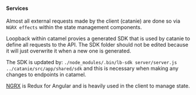 #### Services

Almost all external requests made by the client (catanie) are done so via `NGRX effects` within the state management components.

Loopback within catamel provies a generated SDK that is used by catanie to define all requests to the API. The SDK folder should not be edited because it will just overwrite it when a new one is generated.

The SDK is updated by:
`./node_modules/.bin/lb-sdk server/server.js  ../catanie/src/app/shared/sdk`
and this is necessary when making any changes to endpoints in catamel.

[NGRX](https://ngrx.io/) is Redux for Angular and is heavily used in the client to manage state.


